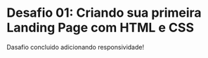 # Desafio 01: Criando sua primeira Landing Page com HTML e CSS

Dasafio concluido adicionando responsividade!
